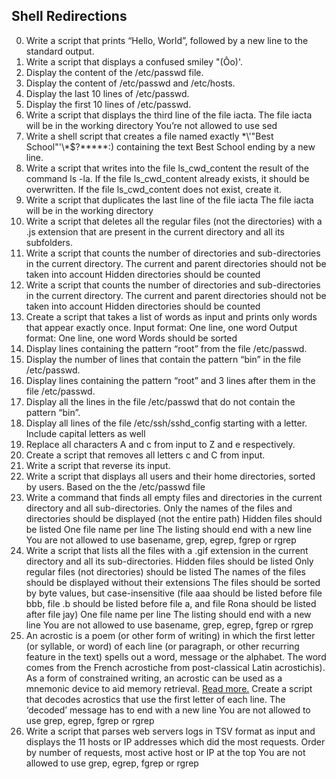 ## Shell Redirections
0. Write a script that prints “Hello, World”, followed by a new line to the standard output.
1. Write a script that displays a confused smiley "(Ôo)'.
2. Display the content of the /etc/passwd file.
3. Display the content of /etc/passwd and /etc/hosts.
4. Display the last 10 lines of /etc/passwd.
5. Display the first 10 lines of /etc/passwd.
6. Write a script that displays the third line of the file iacta.
    The file iacta will be in the working directory
    You’re not allowed to use sed
7. Write a shell script that creates a file named exactly \*\\'"Best School"\'\\*$\?\*\*\*\*\*:) containing the text Best School ending by a new line.
8. Write a script that writes into the file ls_cwd_content the result of the command ls -la. If the file ls_cwd_content already exists, it should be overwritten. If the file ls_cwd_content does not exist, create it.
9. Write a script that duplicates the last line of the file iacta
    The file iacta will be in the working directory
10. Write a script that deletes all the regular files (not the directories) with a .js extension that are present in the current directory and all its subfolders.
11. Write a script that counts the number of directories and sub-directories in the current directory.
    The current and parent directories should not be taken into account
    Hidden directories should be counted
12. Write a script that counts the number of directories and sub-directories in the current directory.
    The current and parent directories should not be taken into account
    Hidden directories should be counted
13. Create a script that takes a list of words as input and prints only words that appear exactly once.
     Input format: One line, one word
     Output format: One line, one word
     Words should be sorted
14. Display lines containing the pattern “root” from the file /etc/passwd.
15. Display the number of lines that contain the pattern “bin” in the file /etc/passwd.
16. Display lines containing the pattern “root” and 3 lines after them in the file /etc/passwd.
17. Display all the lines in the file /etc/passwd that do not contain the pattern “bin”.
18. Display all lines of the file /etc/ssh/sshd_config starting with a letter.
     Include capital letters as well
19. Replace all characters A and c from input to Z and e respectively.
20. Create a script that removes all letters c and C from input.
21. Write a script that reverse its input.
22. Write a script that displays all users and their home directories, sorted by users.
     Based on the the /etc/passwd file
23. Write a command that finds all empty files and directories in the current directory and all sub-directories.
     Only the names of the files and directories should be displayed (not the entire path)
     Hidden files should be listed
     One file name per line
     The listing should end with a new line
     You are not allowed to use basename, grep, egrep, fgrep or rgrep
24. Write a script that lists all the files with a .gif extension in the current directory and all its sub-directories.
     Hidden files should be listed
     Only regular files (not directories) should be listed
     The names of the files should be displayed without their extensions
     The files should be sorted by byte values, but case-insensitive (file aaa should be listed before file bbb, file .b should be listed before file a, and file       Rona should be listed after file jay)
     One file name per line
     The listing should end with a new line
     You are not allowed to use basename, grep, egrep, fgrep or rgrep
25. An acrostic is a poem (or other form of writing) in which the first letter (or syllable, or word) of each line (or paragraph, or other recurring feature in       the text) spells out a word, message or the alphabet. 
    The word comes from the French acrostiche from post-classical Latin acrostichis). 
    As a form of constrained  writing, an acrostic can be used as a mnemonic device to aid memory retrieval. 
    [Read more.](https://alx-intranet.hbtn.io/rltoken/I2jXYKQIpVouDo0_1XrCJw)
    Create a script that decodes acrostics that use the first letter of each line.
     The ‘decoded’ message has to end with a new line
     You are not allowed to use grep, egrep, fgrep or rgrep
26. Write a script that parses web servers logs in TSV format as input and displays the 11 hosts or IP addresses which did the most requests.
     Order by number of requests, most active host or IP at the top
     You are not allowed to use grep, egrep, fgrep or rgrep

 
